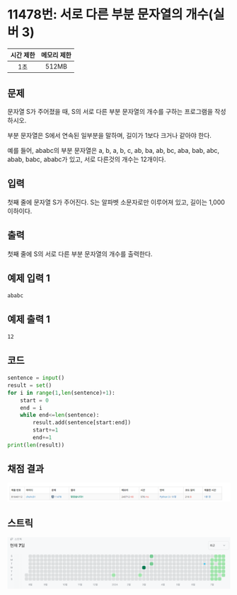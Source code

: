 # 11478번: 서로 다른 부분 문자열의 개수(실버 3)
| 시간 제한 | 메모리 제한 |
|:-----:|:------:|
|  1초   | 512MB  |

## 문제
문자열 S가 주어졌을 때, S의 서로 다른 부분 문자열의 개수를 구하는 프로그램을 작성하시오.

부분 문자열은 S에서 연속된 일부분을 말하며, 길이가 1보다 크거나 같아야 한다.

예를 들어, ababc의 부분 문자열은 a, b, a, b, c, ab, ba, ab, bc, aba, bab, abc, abab, babc, ababc가 있고, 서로 다른것의 개수는 12개이다.

## 입력
첫째 줄에 문자열 S가 주어진다. S는 알파벳 소문자로만 이루어져 있고, 길이는 1,000 이하이다.

## 출력
첫째 줄에 S의 서로 다른 부분 문자열의 개수를 출력한다.

## 예제 입력 1
```text
ababc
```
## 예제 출력 1
```text
12
```

## 코드
```python
sentence = input()
result = set()
for i in range(1,len(sentence)+1):
    start = 0
    end = i
    while end<=len(sentence):
        result.add(sentence[start:end])
        start+=1
        end+=1
print(len(result))
```

## 채점 결과
![image](result.png)

## 스트릭
![image](streak.png)